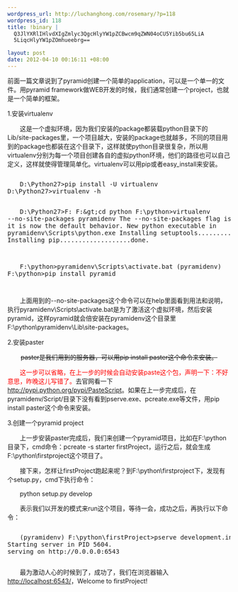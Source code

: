 ```yaml
--- 
wordpress_url: http://luchanghong.com/rosemary/?p=118
wordpress_id: 118
title: !binary |
  Q3JlYXRlIHlvdXIgZmlyc3QgcHlyYW1pZCBwcm9qZWN04oCU5Yib5bu65LiA
  5LiqcHlyYW1pZOmhueebrg==

layout: post
date: 2012-04-10 00:16:11 +08:00
---
```

前面一篇文章说到了pyramid创建一个简单的application，可以是一个单一的文件。用pyramid framework做WEB开发的时候，我们通常创建一个project，也就是一个简单的框架。

1.安装virtualenv
<p style="text-indent: 2em;">这是一个虚拟环境，因为我们安装的package都装载python目录下的Lib/site-packages里，一个项目越大，安装的package也就越多，不同的项目用到的package也都装在这个目录下，这样就使python目录很复杂，所以用virtualenv分别为每一个项目创建各自的虚拟python环境，他们的路径也可以自己定义，这样就使得管理简单化。virtualenv可以用pip或者easy_install来安装。</p>

<div style="text-indent: 2em;">
<pre><pre class="prettyprint">
D:\Python27&gt;pip install -U virtualenv
D:\Python27&gt;virtualenv -h

D:\Python27&gt;F:
F:\&gt;cd python
F:\python&gt;virtualenv --no-site-packages pyramidenv
The --no-site-packages flag is deprecated; it is now the default behavior.
New python executable in pyramidenv\Scripts\python.exe
Installing setuptools................done.
Installing pip...................done.

F:\python&gt;pyramidenv\Scripts\activate.bat
(pyramidenv) F:\python&gt;pip install pyramid
</pre></pre>
</div>
<p style="text-indent: 2em;">上面用到的--no-site-packages这个命令可以在help里面看到用法和说明，执行pyramidenv\Scripts\activate.bat是为了激活这个虚拟环境，然后安装pyramid，这样pyramid就会倍安装在pyramidenv这个目录里F:\python\pyramidenv\Lib\site-packages。</p>
2.安装paster
<p style="padding-left: 30px;"><del>paster是我们用到的服务器，可以用pip install paster这个命令来安装。</del></p>
<p style="text-indent: 2em;"><span style="color: #ff0000;">这一步可以省略，在上一步的时候会自动安装paste这个包，</span><span style="text-indent: 2em;"><span style="color: #ff0000;">声明一下：不好意思，昨晚这儿写错了。</span>去官网看一下</span><a style="text-indent: 2em;" href="http://pypi.python.org/pypi/PasteScript">http://pypi.python.org/pypi/PasteScript</a><span style="text-indent: 2em;">。如果</span><span style="text-indent: 2em;">在上一步完成后，在pyramidenv/Script/目录下没有看到pserve.exe、pcreate.exe等文件，用pip install paster这个命令来安装。</span></p>
3.创建一个pyramid project
<p style="text-indent: 2em;">上一步安装paster完成后，我们来创建一个pyramid项目，比如在F:\python目录下，cmd命令：pcreate -s starter firstProject，运行之后，就会生成F:\python\firstproject这个项目了。</p>
<p style="text-indent: 2em;">接下来，怎样让firstProject跑起来呢？到F:\python\firstproject下，发现有个setup.py，cmd下执行命令：</p>
<p style="text-indent: 2em;">python setup.py develop</p>
<p style="text-indent: 2em;">表示我们以开发的模式来run这个项目，等待一会，成功之后，再执行以下命令：</p>

<div style="text-indent: 2em;">
<pre><pre class="prettyprint">
(pyramidenv) F:\python\firstProject&gt;pserve development.ini
Starting server in PID 5604.
serving on http://0.0.0.0:6543
</pre></pre>
</div>
<p style="text-indent: 2em;">最为激动人心的时候到了，成功了，我们在浏览器输入<a href="http://localhost:6543/">http://localhost:6543/</a>，Welcome to firstProject!</p>
&nbsp;
